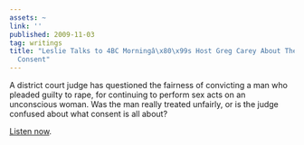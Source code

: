 ```yaml
---
assets: ~
link: ''
published: 2009-11-03
tag: writings
title: "Leslie Talks to 4BC Morningâ\x80\x99s Host Greg Carey About The Capacity for
  Consent"
---
```

A district court judge has questioned the fairness of convicting a man
who pleaded guilty to rape, for continuing to perform sex acts on an
unconscious woman. Was the man really treated unfairly, or is the judge
confused about what consent is all about?

[Listen now](http://media.mytalk.com.au/4bc/podcasts/consent.mp3).